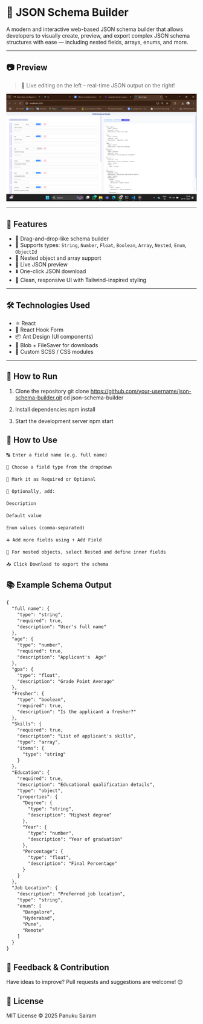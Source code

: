 # 🧩 JSON Schema Builder

A modern and interactive web-based JSON schema builder that allows developers to visually create, preview, and export complex JSON schema structures with ease — including nested fields, arrays, enums, and more.

---

## 📷 Preview

> 🔁 Live editing on the left – real-time JSON output on the right!

![Screenshot](./Screenshot.png) 

---

## 🚀 Features

- 🔧 Drag-and-drop-like schema builder
- 📑 Supports types: `String`, `Number`, `Float`, `Boolean`, `Array`, `Nested`, `Enum`, `ObjectId`
- 🧠 Nested object and array support
- 📃 Live JSON preview
- ⬇️ One-click JSON download
- 🎨 Clean, responsive UI with Tailwind-inspired styling

---

## 🛠️ Technologies Used

- ⚛️ React
- 🧮 React Hook Form
- 📦 Ant Design (UI components)
- 💾 Blob + FileSaver for downloads
- 🧰 Custom SCSS / CSS modules

---

## 🔧 How to Run

1. Clone the repository
git clone https://github.com/your-username/json-schema-builder.git
cd json-schema-builder

 2. Install dependencies
npm install

 3. Start the development server
npm start

## 🏁 How to Use
```
🔠 Enter a field name (e.g. full name)

🧩 Choose a field type from the dropdown

🎯 Mark it as Required or Optional

📝 Optionally, add:

Description

Default value

Enum values (comma-separated)

➕ Add more fields using + Add Field

🧬 For nested objects, select Nested and define inner fields

📥 Click Download to export the schema
```
## 📚 Example Schema Output
```
{
  "full name": {
    "type": "string",
    "required": true,
    "description": "User's full name"
  },
  "age": {
    "type": "number",
    "required": true,
    "description": "Applicant's  Age"
  },
  "gpa": {
    "type": "float",
    "description": "Grade Point Average"
  },
  "Fresher": {
    "type": "boolean",
    "required": true,
    "description": "Is the applicant a fresher?"
  },
  "Skills": {
    "required": true,
    "description": "List of applicant's skills",
    "type": "array",
    "items": {
      "type": "string"
    }
  },
  "Education": {
    "required": true,
    "description": "Educational qualification details",
    "type": "object",
    "properties": {
      "Degree": {
        "type": "string",
        "description": "Highest degree"
      },
      "Year": {
        "type": "number",
        "description": "Year of graduation"
      },
      "Percentage": {
        "type": "float",
        "description": "Final Percentage"
      }
    }
  },
  "Job Location": {
    "description": "Preferred job location",
    "type": "string",
    "enum": [
      "Bangalore",
      "Hyderabad",
      "Pune",
      "Remote"
    ]
  }
}
```
## 📩 Feedback & Contribution
Have ideas to improve? Pull requests and suggestions are welcome! 😊

## 📄 License
MIT License © 2025 Panuku Sairam
